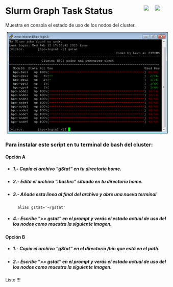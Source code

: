 # Slurm Graph Task Status <a href="https://github.com/Alblahm/SlurmGraphTaskStatus/blob/master/README.es.md"><img src="https://github.com/Alblahm/Voice-Controled-Acuarium/blob/master/img/Flag_of_Spain.png" align="right" hspace="0" vspace="0" width="35px"></a> <a href="https://github.com/Alblahm/SlurmGraphTaskStatus/blob/master/README.md"><img src="https://github.com/Alblahm/Voice-Controled-Acuarium/blob/master/img/Flag_of_Union.png" align="right" hspace="0" vspace="0" width="35px"></a>
Muestra en consola el estado de uso de los nodos del cluster.

<img src="https://github.com/Alblahm/SlurmGraphTaskStatus/blob/main/gStat_Im.png" align="none" hspace="5" vspace="0" width="640px"></a>

  ### Para instalar este script en tu terminal de bash del cluster:
  #### Opción A
 * #####   1.- Copia el archivo "gStat" en tu directorio home.
 * #####   2.- Edita el archivo ".bashrc" situado en tu directorio home.
 * #####   3.- Añade esta línea al final del archivo y abre una nueva terminal
         alias gstat='~/gstat'
 * #####   4.- Escribe ">> gstat" en el prompt y verás el estado actual de uso del los nodos como muestra la siguiente imagen.
  
  #### Opción B
 * #####   1.- Copia el archivo "gStat" en el directorio /bin que está en el path.
 * #####   2.- Escribe ">> gstat" en el prompt y verás el estado actual de uso del los nodos como muestra la siguiente imagen.
  
 Listo !!! 
